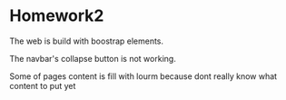 # Homework2

The web is build with boostrap elements.

The navbar's collapse button is not working.

Some of pages content is fill with lourm because dont really know what content to put yet
